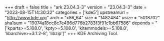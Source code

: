 +++
draft = false
title = "ark 23.04.3-3"
version = "23.04.3-3"
date = "2023-08-15T14:30:32"
categories = ['kde5']
upstreamurl = "http://www.kde.org"
arch = "x86_64"
size = "1482484"
usize = "5018702"
sha1sum = "19074a18cc8c7e496d776b2783f3f91c1bb67586"
depends = "['kparts>=5.108.0', 'kpty>=5.108.0', 'kitemmodels>=5.108.0', 'libarchive>=3.1.2-8', 'libzip']"
+++
KDE Archiving Tool.